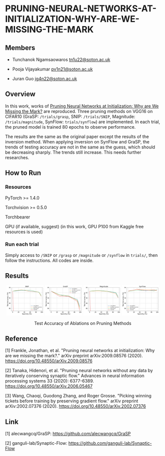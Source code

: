 # PRUNING-NEURAL-NETWORKS-AT-INITIALIZATION-WHY-ARE-WE-MISSING-THE-MARK

## Members

- Tunchanok Ngamsaowaros   tn1u22@soton.ac.uk

- Pooja Vijayakumar        pv1n21@soton.ac.uk

- Juran Guo                jg4n22@soton.ac.uk

## Overview

In this work, works of <a href="https://arxiv.org/abs/2205.09328" target="_blank">Pruning Neural Networks at Initialization: Why are We Missing the Mark?</a> are reproduced. Three pruning methods on VGG16 on CIFAR10 (GraSP: `/trials/grasp`, SNIP: `/trials/SNIP`, Magnitude: `/trials/magnitude`, SynFlow: `trials/synflow`) are implemented. In each trial, the pruned model is trained 80 epochs to observe performance.

The results are the same as the original paper except the results of the inversion method. When applying inversion on SynFlow and GraSP, the trends of testing accuracy are not in the same as the guess, which should be decreasing sharply. The trends still increase. This needs further researches.

## How to Run

### Resources

PyTorch >= 1.4.0

Torchvision >= 0.5.0

Torchbearer

GPU (if available, suggest) (in this work, GPU P100 from Kaggle free resources is used)

### Run each trial

Simply access to `/SNIP` or `/grasp` or `/magnitude` or `/synflow` in `trials/`, then follow the instructions. All codes are inside.

## Results

<p align="center">
  <img src="snip.png", width="24%", height="24%"/>
  <img src="GraSP.png", width="24%", height="24%"/>
  <img src="Magnitude.png", width="24%", height="24%"/>
  <img src="SynFlow.png", width="24%", height="24%"/>
  <p align="center">Test Accuracy of Ablations on Pruning Methods</p>
</p>

## Reference

[1] Frankle, Jonathan, et al. "Pruning neural networks at initialization: Why are we missing the mark?." arXiv preprint arXiv:2009.08576 (2020). https://doi.org/10.48550/arXiv.2009.08576

[2] Tanaka, Hidenori, et al. "Pruning neural networks without any data by iteratively conserving synaptic flow." Advances in neural information processing systems 33 (2020): 6377-6389. https://doi.org/10.48550/arXiv.2006.05467

[3] Wang, Chaoqi, Guodong Zhang, and Roger Grosse. "Picking winning tickets before training by preserving gradient flow." arXiv preprint arXiv:2002.07376 (2020). https://doi.org/10.48550/arXiv.2002.07376

## Link

[1] alecwangcq/GraSP: https://github.com/alecwangcq/GraSP

[2] ganguli-lab/Synaptic-Flow: https://github.com/ganguli-lab/Synaptic-Flow



